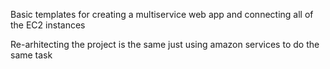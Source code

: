 Basic templates for creating a multiservice web app and connecting all of the EC2 instances

Re-arhitecting the project is the same just using amazon services to do the same task
